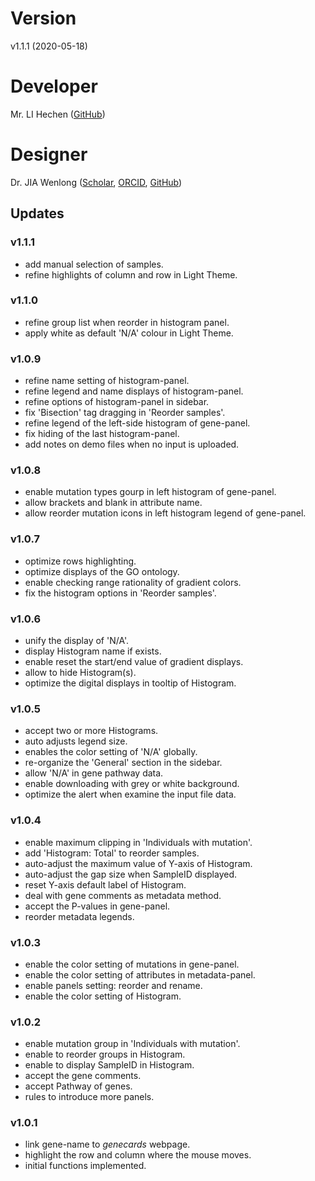 # Version
v1.1.1 (2020-05-18)

# Developer
Mr. LI Hechen ([GitHub](https://github.com/lhc70000))

# Designer
Dr. JIA Wenlong ([Scholar](https://scholar.google.com.hk/citations?user=eupQCQEAAAAJ), [ORCID](https://orcid.org/0000-0002-7136-9919), [GitHub](https://github.com/Nobel-Justin))

## Updates

### v1.1.1
   - add manual selection of samples.
   - refine highlights of column and row in Light Theme.

### v1.1.0
   - refine group list when reorder in histogram panel.
   - apply white as default 'N/A' colour in Light Theme.

### v1.0.9
   - refine name setting of histogram-panel.
   - refine legend and name displays of histogram-panel.
   - refine options of histogram-panel in sidebar.
   - fix 'Bisection' tag dragging in 'Reorder samples'.
   - refine legend of the left-side histogram of gene-panel.
   - fix hiding of the last histogram-panel.
   - add notes on demo files when no input is uploaded.

### v1.0.8
   - enable mutation types gourp in left histogram of gene-panel.
   - allow brackets and blank in attribute name.
   - allow reorder mutation icons in left histogram legend of gene-panel.

### v1.0.7
   - optimize rows highlighting.
   - optimize displays of the GO ontology.
   - enable checking range rationality of gradient colors.
   - fix the histogram options in 'Reorder samples'.

### v1.0.6
   - unify the display of 'N/A'.
   - display Histogram name if exists.
   - enable reset the start/end value of gradient displays.
   - allow to hide Histogram(s).
   - optimize the digital displays in tooltip of Histogram.

### v1.0.5
   - accept two or more Histograms.
   - auto adjusts legend size.
   - enables the color setting of 'N/A' globally.
   - re-organize the 'General' section in the sidebar.
   - allow 'N/A' in gene pathway data.
   - enable downloading with grey or white background.
   - optimize the alert when examine the input file data.

### v1.0.4
   - enable maximum clipping in 'Individuals with mutation'.
   - add 'Histogram: Total' to reorder samples.
   - auto-adjust the maximum value of Y-axis of Histogram.
   - auto-adjust the gap size when SampleID displayed.
   - reset Y-axis default label of Histogram.
   - deal with gene comments as metadata method.
   - accept the P-values in gene-panel.
   - reorder metadata legends.

### v1.0.3
   - enable the color setting of mutations in gene-panel.
   - enable the color setting of attributes in metadata-panel.
   - enable panels setting: reorder and rename.
   - enable the color setting of Histogram.

### v1.0.2
   - enable mutation group in 'Individuals with mutation'.
   - enable to reorder groups in Histogram.
   - enable to display SampleID in Histogram.
   - accept the gene comments.
   - accept Pathway of genes.
   - rules to introduce more panels.

### v1.0.1
   - link gene-name to *genecards* webpage.
   - highlight the row and column where the mouse moves.
   - initial functions implemented.
